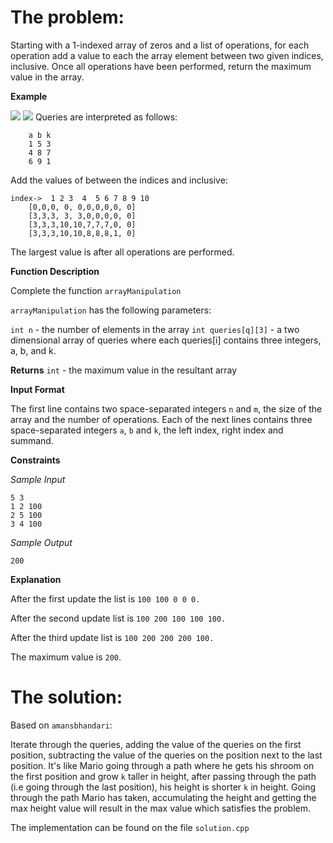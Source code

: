 The problem:
===

Starting with a 1-indexed array of zeros and a list of operations, for each operation add a value to each the array element between two given indices, inclusive. Once all operations have been performed, return the maximum value in the array.

**Example**

<img src="https://latex.codecogs.com/gif.latex?n%20%3D%2010" />
<img src="https://latex.codecogs.com/gif.latex?queries%20%3D%20%5B%5B1%2C5%2C3%5D%5B4%2C8%2C7%5D%5B6%2C9%2C1%5D%5D" />
Queries are interpreted as follows:

```
    a b k
    1 5 3
    4 8 7
    6 9 1
```

Add the values of  between the indices  and  inclusive:

```
index->	 1 2 3  4  5 6 7 8 9 10
	[0,0,0, 0, 0,0,0,0,0, 0]
	[3,3,3, 3, 3,0,0,0,0, 0]
	[3,3,3,10,10,7,7,7,0, 0]
	[3,3,3,10,10,8,8,8,1, 0]
```
The largest value is  after all operations are performed.

**Function Description**

Complete the function `arrayManipulation`

`arrayManipulation` has the following parameters:

`int n` - the number of elements in the array
`int queries[q][3]` - a two dimensional array of queries where each queries[i] contains three integers, a, b, and k.

**Returns**
`int` - the maximum value in the resultant array

**Input Format**

The first line contains two space-separated integers `n` and `m`, the size of the array and the number of operations.
Each of the next  lines contains three space-separated integers `a`, `b`  and `k`, the left index, right index and summand.

**Constraints**

*Sample Input*

```
5 3
1 2 100
2 5 100
3 4 100
```

*Sample Output*

```
200
```
**Explanation**

After the first update the list is 
`100 100 0 0 0.`

After the second update list is 
`100 200 100 100 100.`

After the third update list is 
`100 200 200 200 100.`


The maximum value is `200`.

The solution:
===
Based on `amansbhandari`:

Iterate through the queries, adding the value of the queries on the first position, subtracting the value of the queries on the position next to the last position. 
It's like Mario going through a path where he gets his shroom on the first position and grow `k` taller in height, after passing through the path (i.e going through the last position), his height is shorter `k` in height. 
Going through the path Mario has taken, accumulating the height and getting the max height value will result in the max value which satisfies the problem.

The implementation can be found on the file `solution.cpp`
